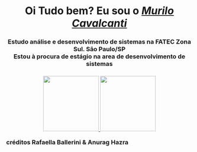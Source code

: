 
<div>
  <h1 align="center">Oi Tudo bem? Eu sou o <a href="https://murilo0300.github.io/Curriculo/#about"><i>Murilo Cavalcanti</i></a> </h1>
  <h3 align="center">Estudo análise e desenvolvimento de sistemas na FATEC Zona Sul. São Paulo/SP<br>
   Estou à procura de estágio na area de desenvolvimento de sistemas<h3>
 
  
<div align="center">
  <a href="https://github.com/Murilo0300">
    <img height="150em" src="https://github-readme-stats.vercel.app/api?username=Murilo0300&count_private=true&include_all_commits=true&show_icons=true&theme=dracula&hide_border=false&show_owner=true"/>
    <img height="150em" src="https://github-readme-stats.vercel.app/api/top-langs/?username=Murilo0300&theme=dracula&hide_border=false&&layout=compact"/>
  </a>
</div>




créditos Rafaella Ballerini & Anurag Hazra
